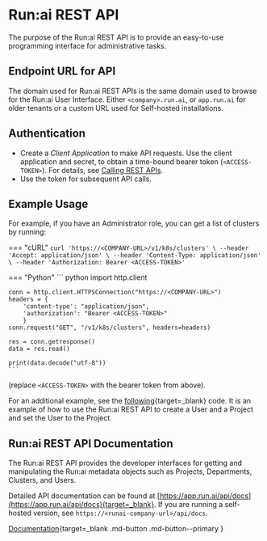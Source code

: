# Run:ai REST API

The purpose of the Run:ai REST API is to provide an easy-to-use programming interface for administrative tasks.

## Endpoint URL for API

The domain used for Run:ai REST APIs is the same domain used to browse for the Run:ai User Interface. Either `<company>.run.ai`, or `app.run.ai` for older tenants or a custom URL used for Self-hosted installations.

## Authentication

* Create a _Client Application_ to make API requests. Use the client application and secret, to obtain a time-bound bearer token (`<ACCESS-TOKEN>`). For details, see [Calling REST APIs](../rest-auth.md).
* Use the token for subsequent API calls.

## Example Usage

For example, if you have an Administrator role, you can get a list of clusters by running:

=== "cURL"
    ```
    curl 'https://<COMPANY-URL>/v1/k8s/clusters' \
    --header 'Accept: application/json' \
    --header 'Content-Type: application/json' \
    --header 'Authorization: Bearer <ACCESS-TOKEN>'
    ```

=== "Python"
    ``` python
    import http.client

    conn = http.client.HTTPSConnection("https://<COMPANY-URL>")
    headers = {
        'content-type': "application/json",
        'authorization': "Bearer <ACCESS-TOKEN>"
        }
    conn.request("GET", "/v1/k8s/clusters", headers=headers)

    res = conn.getresponse()
    data = res.read()

    print(data.decode("utf-8"))
    ```
(replace `<ACCESS-TOKEN>` with the bearer token from above).

For an additional example, see the [following](https://github.com/run-ai/docs/blob/master/examples/create-user-and-project.py){target=_blank} code. It is an example of how to use the Run:ai REST API to create a User and a Project and set the User to the Project.  

## Run:ai REST API Documentation

The Run:ai REST API provides the developer interfaces for getting and manipulating the Run:ai metadata objects such as Projects, Departments, Clusters, and Users.

Detailed API documentation can be found at [https://app.run.ai/api/docs](https://app.run.ai/api/docs){target=_blank}. If you are running a self-hosted version, see `https://<runai-company-url>/api/docs`.

[ Documentation](https://app.run.ai/api/docs){target=_blank .md-button .md-button--primary }
